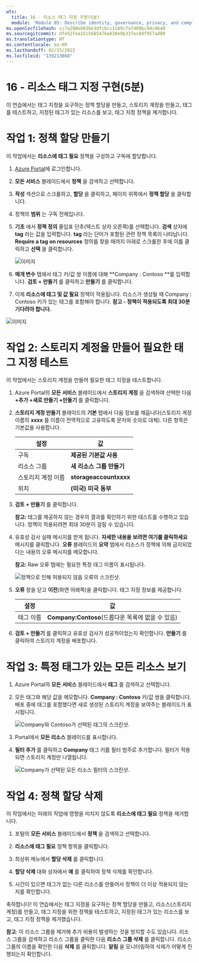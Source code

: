 ```yaml
---
wts:
  title: 16 - 리소스 태그 지정 구현(5분)
  module: 'Module 05: Describe identity, governance, privacy, and compliance features'
ms.openlocfilehash: cc7a298eb03be3dfcbcc1c69cfa7409bc94c0640
ms.sourcegitcommit: dfe52fea15c568547ba630e9b337ec8df957ad80
ms.translationtype: HT
ms.contentlocale: ko-KR
ms.lasthandoff: 02/25/2022
ms.locfileid: "139213868"
---
```

# <a name="16---implement-resource-tagging-5-min"></a>16 - 리소스 태그 지정 구현(5분)

이 연습에서는 태그 지정을 요구하는 정책 할당을 만들고, 스토리지 계정을 만들고, 태그를 테스트하고, 지정된 태그가 있는 리소스를 보고, 태그 지정 정책을 제거합니다.

# <a name="task-1-create-a-policy-assignment"></a>작업 1: 정책 할당 만들기 

이 작업에서는 **리소스에 태그 필요** 정책을 구성하고 구독에 할당합니다. 

1. [Azure Portal](https://portal.azure.com)에 로그인합니다.

2. **모든 서비스** 블레이드에서 **정책** 을 검색하고 선택합니다.

3. **작성** 섹션으로 스크롤하고, **할당** 을 클릭하고, 페이지 위쪽에서 **정책 할당** 을 클릭합니다.

4. 정책의 **범위** 는 구독 전체입니다. 

5. **기초** 에서 **정책 정의** 줄임표 단추(텍스트 상자 오른쪽)를 선택합니다. **검색** 상자에 **tag** 라는 값을 입력합니다. **tag** 라는 단어가 포함된 관련 정책 목록이 나타납니다. **Require a tag on resources** 정의를 찾을 때까지 아래로 스크롤한 후에 이를 클릭하고 **선택** 을 클릭합니다.

   ![이미지](https://user-images.githubusercontent.com/89808319/155607579-d564a43e-a9cd-443d-8482-f47879eff2e9.png)
   
6.  **매개 변수** 탭에서 태그 키/값 쌍 이름에 대해 **Company : Contoso **를 입력합니다. **검토 + 만들기** 를 클릭하고 **만들기** 를 클릭합니다.

  

7. 이제 **리소스에 태그 및 값 필요** 정책이 적용됩니다. 리소스가 생성될 때 Company : Contoso 키가 있는 태그를 포함해야 합니다.
   **참고 - 정책이 적용되도록 최대 30분 기다려야 합니다.** 

  ![이미지](https://user-images.githubusercontent.com/89808319/155607357-556646b6-9ca7-4817-a02e-643869b2c4dd.png)

# <a name="task-2-create-a-storage-account-to-test-the-required-tagging"></a>작업 2: 스토리지 계정을 만들어 필요한 태그 지정 테스트

이 작업에서는 스토리지 계정을 만들어 필요한 태그 지정을 테스트합니다. 

1. Azure Portal의 **모든 서비스** 블레이드에서 **스토리지 계정** 을 검색하여 선택한 다음 **+추가 +새로 만들기 +만들기** 를 클릭합니다.

2. **스토리지 계정 만들기** 블레이드의 **기본** 탭에서 다음 정보를 채웁니다(스토리지 계정 이름의 **xxxx** 를 이름이 전역적으로 고유하도록 문자와 숫자로 대체). 다른 항목은 기본값을 사용합니다.

    | 설정 | 값 | 
    | --- | --- |
    | 구독 | **제공된 기본값 사용** |
    | 리소스 그룹 | **새 리소스 그룹 만들기** |
    | 스토리지 계정 이름 | **storageaccountxxxx** |
    | 위치 | **(미국) 미국 동부** |

3. **검토 + 만들기** 를 클릭합니다. 

    **참고:** 태그를 제공하지 않는 경우의 결과를 확인하기 위한 테스트를 수행하고 있습니다. 정책이 적용되려면 최대 30분이 걸릴 수 있습니다.

4. 유효성 검사 실패 메시지를 받게 됩니다. **자세한 내용을 보려면 여기를 클릭하세요** 메시지를 클릭합니다. **오류** 블레이드의 **요약** 탭에서 리소스가 정책에 의해 금지되었다는 내용의 오류 메시지를 메모합니다.

    **참고:** Raw 오류 탭에는 필요한 특정 태그 이름이 표시됩니다. 

    ![정책으로 인해 허용되지 않음 오류의 스크린샷.](../images/1704.png)


5. **오류** 창을 닫고 **이전**(화면 아래쪽)을 클릭합니다. 태그 지정 정보를 제공합니다. 

    | 설정 | 값 | 
    | --- | --- |
    | 태그 이름 | **Company:Contoso**(드롭다운 목록에 없을 수 있음) |

6. **검토 + 만들기** 를 클릭하고 유효성 검사가 성공적이었는지 확인합니다. **만들기** 를 클릭하여 스토리지 계정을 배포합니다. 

# <a name="task-3-view-all-resources-with-a-specific-tag"></a>작업 3: 특정 태그가 있는 모든 리소스 보기

1. Azure Portal의 **모든 서비스** 블레이드에서 **태그** 를 검색하고 선택합니다.

2. 모든 태그와 해당 값을 메모합니다. **Company : Contoso** 키/값 쌍을 클릭합니다. 배포 중에 태그를 포함했다면 새로 생성된 스토리지 계정을 보여주는 블레이드가 표시됩니다. 

   ![Company와 Contoso가 선택된 태그의 스크린샷.](../images/1705.png)

3. Portal에서 **모든 리소스** 블레이드를 표시합니다.

4. **필터 추가** 를 클릭하고 **Company** 태그 키를 필터 범주로 추가합니다. 필터가 적용되면 스토리지 계정만 나열됩니다.

    ![Company가 선택된 모든 리소스 필터의 스크린샷.](../images/1706.png)

# <a name="task-4-delete-the-policy-assignment"></a>작업 4: 정책 할당 삭제

이 작업에서는 미래의 작업에 영향을 미치지 않도록 **리소스에 태그 필요** 정책을 제거합니다. 

1. 포털의 **모든 서비스** 블레이드에서 **정책** 을 검색하고 선택합니다.

2. **리소스에 태그 필요** 정책 항목을 클릭합니다.

3. 최상위 메뉴에서 **할당 삭제** 를 클릭합니다.

4. **할당 삭제** 대화 상자에서 **예** 를 클릭하여 정책 삭제를 확인합니다.

5. 시간이 있으면 태그가 없는 다른 리소스를 만들어서 정책이 더 이상 적용되지 않는지를 확인합니다.

축하합니다! 이 연습에서는 태그 지정을 요구하는 정책 할당을 만들고, 리소스(스토리지 계정)를 만들고, 태그 지정을 위한 정책을 테스트하고, 지정된 태그가 있는 리소스를 보고, 태그 지정 정책을 제거했습니다.


**참고**: 이 리소스 그룹을 제거해 추가 비용이 발생하는 것을 방지할 수도 있습니다. 리소스 그룹을 검색하고 리소스 그룹을 클릭한 다음 **리소스 그룹 삭제** 를 클릭합니다. 리소스 그룹의 이름을 확인한 다음 **삭제** 를 클릭합니다. **알림** 을 모니터링하여 삭제가 어떻게 진행되는지 확인합니다.
